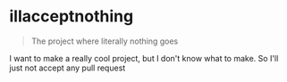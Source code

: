 # illacceptnothing

> The project where literally nothing goes

I want to make a really cool project, but I don't know what to make. So I'll just not accept any pull request

